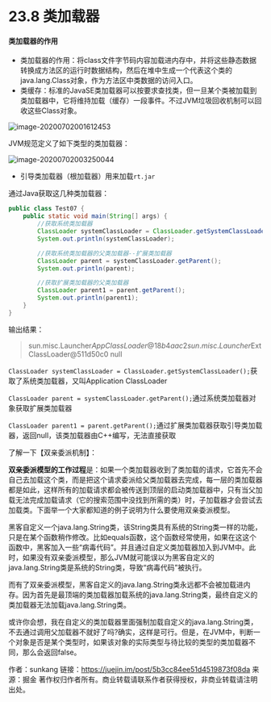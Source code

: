# 23.8 类加载器

#### 类加载器的作用

- 类加载器的作用：将class文件字节码内容加载进内存中，并将这些静态数据转换成方法区的运行时数据结构，然后在堆中生成一个代表这个类的java.lang.Class对象，作为方法区中类数据的访问入口。
- 类缓存：标准的JavaSE类加载器可以按要求查找类，但一旦某个类被加载到类加载器中，它将维持加载（缓存）一段事件。不过JVM垃圾回收机制可以回收这些Class对象。

![image-20200702001612453](https://images.shiguangping.com/imgs/20200702001612.png)



JVM规范定义了如下类型的类加载器：

![image-20200702003250044](https://images.shiguangping.com/imgs/20200702003250.png)

- 引导类加载器（根加载器）用来加载`rt.jar`

  

通过Java获取这几种类加载器：

```java
public class Test07 {
    public static void main(String[] args) {
        //获取系统类加载器
        ClassLoader systemClassLoader = ClassLoader.getSystemClassLoader();
        System.out.println(systemClassLoader);

        //获取系统类加载器的父类加载器--扩展类加载器
        ClassLoader parent = systemClassLoader.getParent();
        System.out.println(parent);

        //获取扩展类加载器的父类加载器
        ClassLoader parent1 = parent.getParent();
        System.out.println(parent1);
    }
}
```

输出结果：

>sun.misc.Launcher$AppClassLoader@18b4aac2
>sun.misc.Launcher$ExtClassLoader@511d50c0
>null

`ClassLoader systemClassLoader = ClassLoader.getSystemClassLoader();`获取了系统类加载器，又叫Application ClassLoader

`ClassLoader parent = systemClassLoader.getParent();`通过系统类加载器对象获取扩展类加载器

`ClassLoader parent1 = parent.getParent();`通过扩展类加载器获取引导类加载器，返回null，该类加载器由C++编写，无法直接获取





了解一下【双亲委派机制】：

**双亲委派模型的工作过程**是：如果一个类加载器收到了类加载的请求，它首先不会自己去加载这个类，而是把这个请求委派给父类加载器去完成，每一层的类加载器都是如此，这样所有的加载请求都会被传送到顶层的启动类加载器中，只有当父加载无法完成加载请求（它的搜索范围中没找到所需的类）时，子加载器才会尝试去加载类。下面举一个大家都知道的例子说明为什么要使用双亲委派模型。

黑客自定义一个java.lang.String类，该String类具有系统的String类一样的功能，只是在某个函数稍作修改。比如equals函数，这个函数经常使用，如果在这这个函数中，黑客加入一些“病毒代码”。并且通过自定义类加载器加入到JVM中。此时，如果没有双亲委派模型，那么JVM就可能误以为黑客自定义的java.lang.String类是系统的String类，导致“病毒代码”被执行。

而有了双亲委派模型，黑客自定义的java.lang.String类永远都不会被加载进内存。因为首先是最顶端的类加载器加载系统的java.lang.String类，最终自定义的类加载器无法加载java.lang.String类。

或许你会想，我在自定义的类加载器里面强制加载自定义的java.lang.String类，不去通过调用父加载器不就好了吗?确实，这样是可行。但是，在JVM中，判断一个对象是否是某个类型时，如果该对象的实际类型与待比较的类型的类加载器不同，那么会返回false。


作者：sunkang
链接：https://juejin.im/post/5b3cc84ee51d4519873f08da
来源：掘金
著作权归作者所有。商业转载请联系作者获得授权，非商业转载请注明出处。

